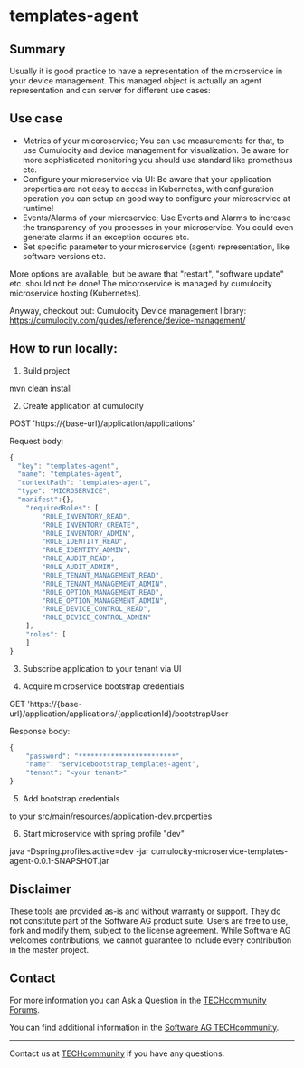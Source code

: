 # templates-agent

## Summary
Usually it is good practice to have a representation of the microservice in your device management. This managed object is actually an
agent representation and can server for different use cases:

## Use case

- Metrics of your micoroservice; You can use measurements for that, to use Cumulocity and device management for visualization. Be aware for more sophisticated monitoring you should use standard like prometheus etc.
- Configure your microservice via UI: Be aware that your application properties are not easy to access in Kubernetes, with configuration operation you can setup an good way to configure your microservice at runtime! 
- Events/Alarms of your microservice; Use Events and Alarms to increase the transparency of you processes in your microservice. You could even generate alarms if an exception occures etc.
- Set specific parameter to your microservice (agent) representation, like software versions etc. 

More options are available, but be aware that "restart", "software update" etc. should not be done! The micoroservice is managed by cumulocity microservice hosting (Kubernetes).

Anyway, checkout out:
Cumulocity Device management library: https://cumulocity.com/guides/reference/device-management/

## How to run locally:

1. Build project

mvn clean install

2. Create application at cumulocity

POST 'https://{base-url}/application/applications'

Request body:

```javascript
{
  "key": "templates-agent",
  "name": "templates-agent",
  "contextPath": "templates-agent",
  "type": "MICROSERVICE",
  "manifest":{},	
	"requiredRoles": [
		"ROLE_INVENTORY_READ",
		"ROLE_INVENTORY_CREATE",
		"ROLE_INVENTORY_ADMIN",
		"ROLE_IDENTITY_READ",
		"ROLE_IDENTITY_ADMIN",
		"ROLE_AUDIT_READ",
		"ROLE_AUDIT_ADMIN",
		"ROLE_TENANT_MANAGEMENT_READ",
        "ROLE_TENANT_MANAGEMENT_ADMIN",
        "ROLE_OPTION_MANAGEMENT_READ",
        "ROLE_OPTION_MANAGEMENT_ADMIN",
		"ROLE_DEVICE_CONTROL_READ",
		"ROLE_DEVICE_CONTROL_ADMIN"
	],
	"roles": [
	]
}
```

3. Subscribe application to your tenant via UI

4. Acquire microservice bootstrap credentials

GET 'https://{base-url}/application/applications/{applicationId}/bootstrapUser

Response body:

```javascript
{
    "password": "************************",
    "name": "servicebootstrap_templates-agent",
    "tenant": "<your tenant>"
}
```

5. Add bootstrap credentials 

to your src/main/resources/application-dev.properties

6. Start microservice with spring profile "dev"

java -Dspring.profiles.active=dev -jar cumulocity-microservice-templates-agent-0.0.1-SNAPSHOT.jar

## Disclaimer

These tools are provided as-is and without warranty or support. They do not constitute part of the Software AG product suite. Users are free to use, fork and modify them, subject to the license agreement. While Software AG welcomes contributions, we cannot guarantee to include every contribution in the master project.

## Contact

For more information you can Ask a Question in the [TECHcommunity Forums](http://tech.forums.softwareag.com/techjforum/forums/list.page?product=cumulocity).

You can find additional information in the [Software AG TECHcommunity](http://techcommunity.softwareag.com/home/-/product/name/cumulocity).

_________________
Contact us at [TECHcommunity](mailto:technologycommunity@softwareag.com?subject=Github/SoftwareAG) if you have any questions.
